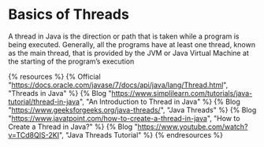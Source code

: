 # Basics of Threads

A thread in Java is the direction or path that is taken while a program is being executed. Generally, all the programs have at least one thread, known as the main thread, that is provided by the JVM or Java Virtual Machine at the starting of the program’s execution

{% resources %}
  {% Official "https://docs.oracle.com/javase/7/docs/api/java/lang/Thread.html", "Threads in Java" %}
  {% Blog "https://www.simplilearn.com/tutorials/java-tutorial/thread-in-java", "An Introduction to Thread in Java" %}
  {% Blog "https://www.geeksforgeeks.org/java-threads/", "Java Threads" %}
  {% Blog "https://www.javatpoint.com/how-to-create-a-thread-in-java", "How to Create a Thread in Java?" %}
  {% Blog "https://www.youtube.com/watch?v=TCd8QIS-2KI", "Java Threads Tutorial" %}
{% endresources %}
